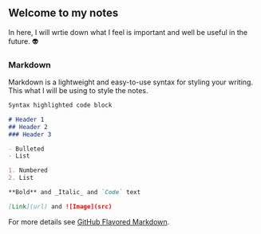 ## Welcome to my notes

In here, I will wrtie down what I feel is important and well be useful in the future. :alien:

### Markdown

Markdown is a lightweight and easy-to-use syntax for styling your writing. This what I will be using to style the notes.

```markdown
Syntax highlighted code block

# Header 1
## Header 2
### Header 3

- Bulleted
- List

1. Numbered
2. List

**Bold** and _Italic_ and `Code` text

[Link](url) and ![Image](src)
```

For more details see [GitHub Flavored Markdown](https://guides.github.com/features/mastering-markdown/).

